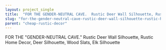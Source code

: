 ```yaml
---
layout: project_single
title:  "FOR THE GENDER-NEUTRAL CAVE.  Rustic Deer Wall Silhouette, Rustic Home Decor, Deer Silhouette, Wood Slats, Elk Silhouette"
slug: "for-the-gender-neutral-cave-rustic-deer-wall-silhouette-rustic-home-decor-deer-silhouette-wood-slats"
parent: "cheap-rustic-decor"
---
```

FOR THE "GENDER-NEUTRAL CAVE."  Rustic Deer Wall Silhouette, Rustic Home Decor, Deer Silhouette, Wood Slats, Elk Silhouette